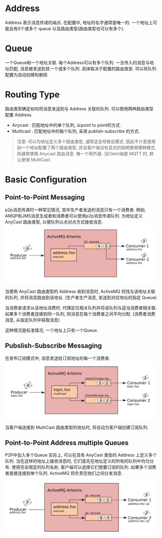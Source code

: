 # Address

Address 表示消息传递的端点. 在配置中, 地址的名字通常是唯一的.
一个地址上可能会有0个或多个 queue 以及路由类型(路由类型也可以有多个).

# Queue

一个Queue和一个地址关联. 每个Address可以有多个队列.
一旦传入的消息与地址匹配, 消息被发送到其一个或多个队列.
具体取决于配置的路由类型.
可以将队列配置为自动创建和删除.

# Routing Type

路由类型确定如何将消息发送到与 Address 关联的队列.
可以使用两种路由类型配置 Address.

* Anycast : 匹配地址中的单个队列, 以point to point的方式.
* Multicast : 匹配地址中的每个队列, 采用 publish-subscribe 的方式.

> 注意: 可以为地址定义多个路由类型, 通常这会导致反模式. 因此不介意使用
> 如一个地址配置了两个路由类型, 并且客户端没有显式的指明使用哪种模式,
> 则通常使用 Anycast 路由消息.
> 唯一个例外是: 当Client端是 MQTT 时, 默认使用 MultiCast.

# Basic Configuration

## Point-to-Point Messaging

p2p消息传递时一种常见情况, 其中生产者发送的消息只有一个消费者.
例如, AMQP和JMS消息生成者和消费者可以使用p2p消息传递队列.
为地址定义 AnyCast 路由类型, 以便队列以点对点方式接收消息.
![](addressing-model-p2p.png)

当使用 AnyCast 路由类型的 Address 收到消息时,
ActiveMQ 将找与该地址关联的队列, 并将消息路由到该地址.
(生产者生产消息, 发送到对应地址的指定 Queue)

当消费者请求从该地址消费时, 代理定位相关队列并将该队列与适当消费者相关联.
如果多个消费者连接到同一队列, 则消息在每个消费者之间平均分配.
(消费者消费消息, 从指定队列中获取消息)

这种情况是标准情况, 一个地址上只有一个Queue.

## Pubslish-Subscribe Messaging

在发布订阅模式中, 消息发送给订阅地址的每一个消费者.
![](addressing-model-pubsub.png)

当客户端连接到 MultiCast 路由类型的地址时, 将自动为客户端创建订阅队列.

## Point-to-Point Address multiple Queues

P2P中加入多个Queue
实际上, 可以在具有 AnyCast 类型的 Address 上定义多个队列.
当在这样的地址上接收消息时, 它们首先在地址定义的所有的队列中均匀分布.
使用完全限定的队列名称, 客户端可以选择它们想要订阅的队列.
如果多个消费者直接连接到单个队列. ActiveMQ 将负责在他们之间分发消息.

![](addressing-model-p2p2.png)

##

